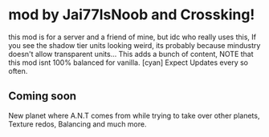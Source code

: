 # mod by Jai77IsNoob and Crossking!
this mod is for a server and a friend of mine, but idc who really uses this, If you see the shadow tier units looking weird, its probably because mindustry doesn't allow transparent units... This adds a bunch of content, NOTE that this mod isnt 100% balanced for vanilla.
[cyan] Expect Updates every so often.

## Coming soon
New planet where A.N.T comes from while trying to take over other planets,
Texture redos,
Balancing and much more.
